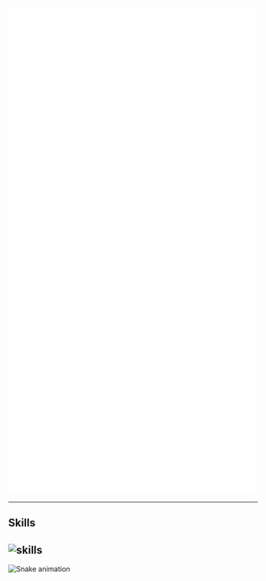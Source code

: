 ![Metrics](/github-metrics.svg)

---
<!-- https://dev.to/envoy_/150-badges-for-github-pnk -->
## Skills
![skills](https://skillicons.dev/icons?i=js,ts,nodejs,html,css,php,lua,svelte,vue,md,tailwind,bootstrap,prisma,express,gcp,mongodb,redis,mysql,github,githubactions,git,replit,cloudflare,postman,figma,ai,vscode,visualstudio,neovim,linux)
---

![Snake animation](https://github.com/Creaperhunter/Creaperhunter/blob/output/github-contribution-grid-snake.svg)
